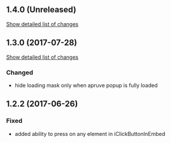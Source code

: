 ## 1.4.0 (Unreleased)
[Show detailed list of changes](file-incompatibilities-1-4-0.md)

## 1.3.0 (2017-07-28)
[Show detailed list of changes](file-incompatibilities-1-3-0.md)
### Changed
- hide loading mask only when apruve popup is fully loaded
## 1.2.2 (2017-06-26)
### Fixed
- added ability to press on any element in iClickButtonInEmbed
